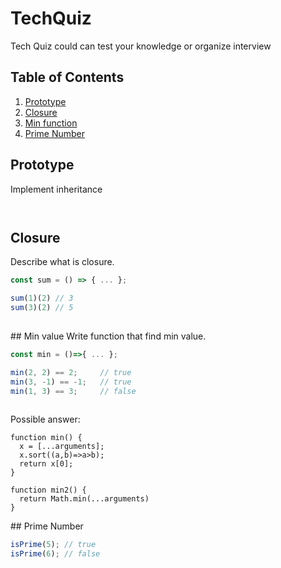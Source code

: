 # TechQuiz

Tech Quiz could can test your knowledge or organize interview 


## Table of Contents
1. [Prototype](#prototype)
1. [Closure](#closure)
1. [Min function](#min-value)
1. [Prime Number](#prime-number)

<a name="prototype"/>

## Prototype

Implement inheritance

```javascript
    

```

<a name="closure"/>

## Closure

Describe what is closure.

```javascript
const sum = () => { ... };

sum(1)(2) // 3
sum(3)(2) // 5   
 
```

<a name="min-value"/>
## Min value
Write function that find min value.

```javascript
const min = ()=>{ ... };

min(2, 2) == 2;     // true
min(3, -1) == -1;   // true
min(1, 3) == 3;     // false
 
```

Possible answer:
```
function min() {
  x = [...arguments];
  x.sort((a,b)=>a>b);
  return x[0];
}

function min2() {
  return Math.min(...arguments)
}
```

<a name="prime-number"/>
## Prime Number

```javascript
isPrime(5); // true
isPrime(6); // false
```